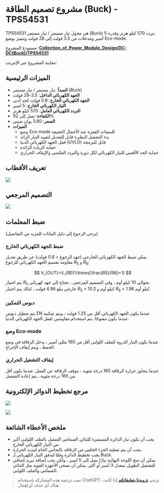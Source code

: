 # مشروع تصميم الطاقة (Buck) - TPS54531

TPS54531 هي محول تيار مستمر / تيار مستمر (Buck) بتردد 570 كيلو هرتز وقدرة 5 أمبير ومدخلات من 3.5 فولت إلى 28 فولت وتتميز بوضع Eco-mode.

مستودع المشروع: [**Collection_of_Power_Module_Design/DC-DC(Buck)/TPS54531**](<https://github.com/linyuxuanlin/Collection_of_Power_Module_Design/tree/main/DC-DC(Buck)/TPS54531>)

معاينة المشروع عبر الإنترنت:

<div class="altium-iframe-viewer">
  <div
    class="altium-ecad-viewer"
    data-project-src="https://github.com/linyuxuanlin/Collection_of_Power_Module_Design/raw/main/DC-DC(Buck)/TPS54531/TPS54531.zip"
  ></div>
</div>

## الميزات الرئيسية

- **المبدأ**: تيار مستمر / تيار مستمر (Buck)
- **الجهد الكهربائي الداخل**: 3.5-28 فولت
- **الجهد الكهربائي الخارج**: 0.8 فولت كحد أدنى
- **التيار الكهربائي الخارج**: 5 أمبير
- **التردد الكهربائي العامل**: 570 كيلو هرتز
- **الكفاءة**: تصل إلى 92%
- **السعر**: 3.80 يوان صيني
- **الميزات**
  - وضع Eco-mode للنبضات القفزة عند الأحمال الخفيفة
  - بدء التشغيل البطيء قابل للتعديل لتقييد التيار الزائد
  - قفل الجهد الكهربائي الدنيا (UVLO) قابل للبرمجة
  - حماية الزيادة الزائدة
  - حماية الحد الأقصى للتيار الكهربائي لكل دورة والتردد العكسي والإيقاف الحراري

## تعريف الأقطاب

![](https://wiki-media-1253965369.cos.ap-guangzhou.myqcloud.com/img/20210713153815.png)

## التصميم المرجعي

![](https://wiki-media-1253965369.cos.ap-guangzhou.myqcloud.com/img/20210713173605.png)

## ضبط المعلمات

(يرجى الرجوع إلى دليل البيانات للمزيد من التفاصيل)

### ضبط الجهد الكهربائي الخارج

يمكن ضبط الجهد الكهربائي الخارجي (جهد الرجوع = 0.8 فولت) عن طريق تعديل مقاومة تقسيم الجهد الكهربائي للرجوع $R_5$ و $R_6$:

$$
V_{OUT}=V_{REF}\times[\frac{R5}{R6}+1]
$$

يتم اختيار $R_5$ بحوالي 10 كيلو أوم ، وفي التصميم المرجعي ، نحتاج إلى جهد كهربائي خارجي يبلغ 4.96 فولت ، لذلك يتم اختيار $R_5$ = 10.2 كيلو أوم و $R_6$ = 1.96 كيلو أوم.

### دبوس التمكين

يتم تعطيل دبوس EN عندما يكون الجهد الكهربائي أقل من 1.25 فولت ، ويتم تمكينه عندما يكون مفتوحًا. يتم استخدام مقاومتين لقفل الجهد الكهربائي الدنيا.

### وضع Eco-mode

عندما يكون التيار الذروة للملف اللولبي أقل من 160 مللي أمبير ، يدخل الرقاقة في وضع الحفظ ، ويتم إيقاف الإخراج.

### إيقاف التشغيل الحراري

عندما يتجاوز حرارة الرقاقة 165 درجة مئوية ، يتوقف الرقاقة عن العمل. عندما يكون أقل من 165 درجة مئوية ، يتم إعادة التشغيل.

## مرجع تخطيط الدوائر الإلكترونية

![](https://wiki-media-1253965369.cos.ap-guangzhou.myqcloud.com/img/20210713161521.png)

![](https://wiki-media-1253965369.cos.ap-guangzhou.myqcloud.com/img/20210713162833.png)

## ملخص الأخطاء الشائعة

- يجب أن يكون تيار الدائرة المستمرة للثنائي الصمامي المتصل بالملف اللولبي أكبر من التيار الكهربائي الخارج.
- يجب أن يتم تغطية الجزء الخلفي من الرقاقة بالنحاس الخام لتبديد الحرارة.
- يجب تخطيط الدائرة وفقًا لتدفق التيار الكهربائي لـ Buck.
- يمكن أن تنتج اللوحة النهائية تيارًا يصل إلى 5 أمبير ، ولكن يجب إضافة تبريد إضافي للتشغيل الطويل بمعدل 3 أمبير أو أكثر. يمكن أن تسخن الأجهزة القوية مثل الثنائي الصمامي والملف اللولبي.

> تمت ترجمة هذه المشاركة باستخدام ChatGPT، يرجى [**تزويدنا بتعليقاتكم**](https://github.com/linyuxuanlin/Wiki_MkDocs/issues/new) إذا كانت هناك أي حذف أو إهمال.